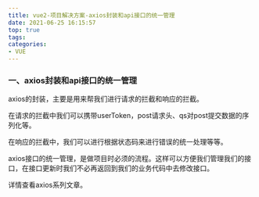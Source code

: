 ```yaml
---
title: vue2-项目解决方案-axios封装和api接口的统一管理
date: 2021-06-25 16:15:57
top: true
tags:
categories:
- VUE
---
```

### 一、axios封装和api接口的统一管理

axios的封装，主要是用来帮我们进行请求的拦截和响应的拦截。

在请求的拦截中我们可以携带userToken，post请求头、qs对post提交数据的序列化等。

在响应的拦截中，我们可以进行根据状态码来进行错误的统一处理等等。

axios接口的统一管理，是做项目时必须的流程。这样可以方便我们管理我们的接口，在接口更新时我们不必再返回到我们的业务代码中去修改接口。

详情查看axios系列文章。
